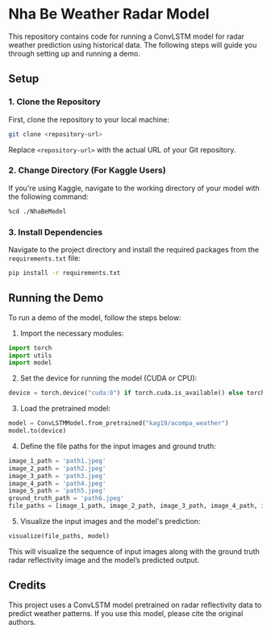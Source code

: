 
# Nha Be Weather Radar Model

This repository contains code for running a ConvLSTM model for radar weather prediction using historical data. The following steps will guide you through setting up and running a demo.

## Setup

### 1. Clone the Repository

First, clone the repository to your local machine:

```bash
git clone <repository-url>
```

Replace `<repository-url>` with the actual URL of your Git repository.


### 2. Change Directory (For Kaggle Users)

If you're using Kaggle, navigate to the working directory of your model with the following command:

```bash
%cd ./NhaBeModel
```

### 3. Install Dependencies

Navigate to the project directory and install the required packages from the `requirements.txt` file:

```bash
pip install -r requirements.txt
```


## Running the Demo

To run a demo of the model, follow the steps below:

1. Import the necessary modules:

```python
import torch
import utils
import model
```

2. Set the device for running the model (CUDA or CPU):

```python
device = torch.device("cuda:0") if torch.cuda.is_available() else torch.device("cpu")
```

3. Load the pretrained model:

```python
model = ConvLSTMModel.from_pretrained("kag19/acompa_weather")
model.to(device)
```

4. Define the file paths for the input images and ground truth:

```python
image_1_path = 'path1.jpeg'
image_2_path = 'path2.jpeg'
image_3_path = 'path3.jpeg'
image_4_path = 'path4.jpeg'
image_5_path = 'path5.jpeg'
ground_truth_path = 'path6.jpeg'
file_paths = [image_1_path, image_2_path, image_3_path, image_4_path, image_5_path, ground_truth_path]
```

5. Visualize the input images and the model's prediction:

```python
visualize(file_paths, model)
```

This will visualize the sequence of input images along with the ground truth radar reflectivity image and the model’s predicted output.

## Credits

This project uses a ConvLSTM model pretrained on radar reflectivity data to predict weather patterns. If you use this model, please cite the original authors.
